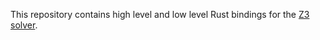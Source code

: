 This repository contains high level and low level Rust bindings
for the [Z3 solver](https://github.com/Z3Prover/z3).
